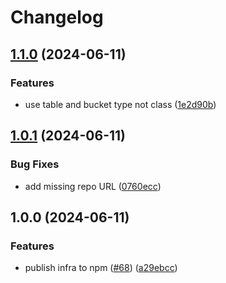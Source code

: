 # Changelog

## [1.1.0](https://github.com/w3s-project/content-claims/compare/content-claims-infra-v1.0.1...content-claims-infra-v1.1.0) (2024-06-11)


### Features

* use table and bucket type not class ([1e2d90b](https://github.com/w3s-project/content-claims/commit/1e2d90b47688b40521ff41c8140b8a3cafce1296))

## [1.0.1](https://github.com/w3s-project/content-claims/compare/content-claims-infra-v1.0.0...content-claims-infra-v1.0.1) (2024-06-11)


### Bug Fixes

* add missing repo URL ([0760ecc](https://github.com/w3s-project/content-claims/commit/0760eccba84e2a2a7fd0176d638c5276910e9e89))

## 1.0.0 (2024-06-11)


### Features

* publish infra to npm ([#68](https://github.com/w3s-project/content-claims/issues/68)) ([a29ebcc](https://github.com/w3s-project/content-claims/commit/a29ebcc60ba22527d64bc76145ac48efd9a69836))
